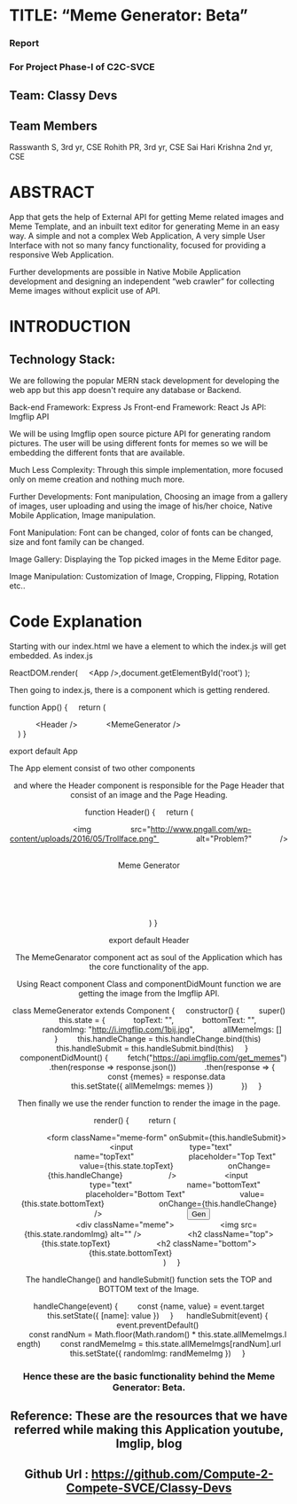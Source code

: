 # TITLE: “Meme Generator: Beta”

### Report
### For Project Phase-I of C2C-SVCE

## Team: Classy Devs


## Team Members

Rasswanth S, 3rd yr, CSE
Rohith PR, 3rd yr, CSE
Sai Hari Krishna 2nd yr, CSE



# ABSTRACT

App that gets the help of External API for getting Meme related images and Meme Template, and an inbuilt text editor for generating Meme in an easy way. A simple and not a complex Web Application, A very simple User Interface with not so many fancy functionality, focused for providing a responsive Web Application.

Further developments are possible in Native Mobile Application development and designing an independent “web crawler” for collecting Meme images without explicit use of API.


# INTRODUCTION

## Technology Stack:
We are following the popular MERN stack development for developing the web app but this app doesn't require any database or Backend. 

 Back-end Framework:
 Express Js
 Front-end Framework:
 React Js
 API:
 Imgflip API

We will be using Imgflip open source picture API for generating random pictures. The user will be using different fonts for memes so we will be embedding the different fonts that are available.

Much Less Complexity:
Through this simple implementation, more focused only on meme creation and nothing much more.

Further Developments:
Font manipulation, Choosing an image from a gallery of images, user uploading and using the image of his/her choice, Native Mobile Application, Image manipulation.

Font Manipulation: Font can be changed, color of fonts can be changed, size and font family can be changed. 

Image Gallery: Displaying the Top picked images in the Meme Editor page.

Image Manipulation: Customization of Image, Cropping, Flipping, Rotation etc..


# Code Explanation

Starting with our index.html we have a <root> element to which the index.js will get embedded. As index.js

ReactDOM.render(
    <App />,document.getElementById('root')
);


Then going to index.js, there is a <App/> component which is getting rendered.

function App() {
    return (
        <div>
            <Header />
            <MemeGenerator />
        </div>
    )
}

export default App


The App element consist of two other components <Header/> and <MemeGenerator/> where the Header component is responsible for the Page Header that consist of an image and the Page Heading.

function Header() {
    return (
        <header>
            <img 
                src="http://www.pngall.com/wp-content/uploads/2016/05/Trollface.png" 
                alt="Problem?"
            />
            <p>Meme Generator</p>
        </header>
    )
}

export default Header

The MemeGenarator component act as soul of the Application which has the core functionality of the app.

Using React component Class and componentDidMount function we are getting the image from the Imgflip API.

class MemeGenerator extends Component {
    constructor() {
        super()
        this.state = {
            topText: "",
            bottomText: "",
            randomImg: "http://i.imgflip.com/1bij.jpg",
            allMemeImgs: []
        }
        this.handleChange = this.handleChange.bind(this)
        this.handleSubmit = this.handleSubmit.bind(this)
    }
    
    componentDidMount() {
        fetch("https://api.imgflip.com/get_memes")
            .then(response => response.json())
            .then(response => {
                const {memes} = response.data
                this.setState({ allMemeImgs: memes })
            })
    }



Then finally we use the render function to render the image in the page.


render() {
        return (
            <div>
                <form className="meme-form" onSubmit={this.handleSubmit}>
                    <input 
                        type="text"
                        name="topText"
                        placeholder="Top Text"
                        value={this.state.topText}
                        onChange={this.handleChange}
                    /> 
                    <input 
                        type="text"
                        name="bottomText"
                        placeholder="Bottom Text"
                        value={this.state.bottomText}
                        onChange={this.handleChange}
                    /> 
                
                    <button>Gen</button>
                </form>
                <div className="meme">
                    <img src={this.state.randomImg} alt="" />
                    <h2 className="top">{this.state.topText}</h2>
                    <h2 className="bottom">{this.state.bottomText}</h2>
                </div>
            </div>
        )
    }

The handleChange() and handleSubmit() function sets the TOP and BOTTOM text of the Image.

handleChange(event) {
        const {name, value} = event.target
        this.setState({ [name]: value })
    }
    
handleSubmit(event) {
        event.preventDefault()
        const randNum = Math.floor(Math.random() * this.state.allMemeImgs.length)
        const randMemeImg = this.state.allMemeImgs[randNum].url
        this.setState({ randomImg: randMemeImg })
    }


### Hence these are the basic functionality behind the Meme Generator: Beta.


## Reference: These are the resources that we have referred while making this Application youtube, Imglip, blog 


## Github Url : https://github.com/Compute-2-Compete-SVCE/Classy-Devs